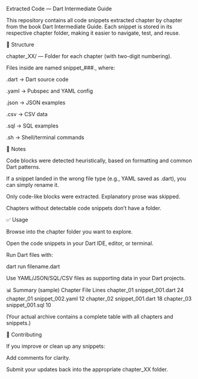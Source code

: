 Extracted Code — Dart Intermediate Guide

This repository contains all code snippets extracted chapter by chapter from the book Dart Intermediate Guide. Each snippet is stored in its respective chapter folder, making it easier to navigate, test, and reuse.

📂 Structure

chapter_XX/ — Folder for each chapter (with two-digit numbering).

Files inside are named snippet_###.<ext>, where:

.dart → Dart source code

.yaml → Pubspec and YAML config

.json → JSON examples

.csv → CSV data

.sql → SQL examples

.sh → Shell/terminal commands

📝 Notes

Code blocks were detected heuristically, based on formatting and common Dart patterns.

If a snippet landed in the wrong file type (e.g., YAML saved as .dart), you can simply rename it.

Only code-like blocks were extracted. Explanatory prose was skipped.

Chapters without detectable code snippets don’t have a folder.

✅ Usage

Browse into the chapter folder you want to explore.

Open the code snippets in your Dart IDE, editor, or terminal.

Run Dart files with:

dart run filename.dart


Use YAML/JSON/SQL/CSV files as supporting data in your Dart projects.

📊 Summary (sample)
Chapter	File	Lines
chapter_01	snippet_001.dart	24
chapter_01	snippet_002.yaml	12
chapter_02	snippet_001.dart	18
chapter_03	snippet_001.sql	10

(Your actual archive contains a complete table with all chapters and snippets.)

🚀 Contributing

If you improve or clean up any snippets:

Add comments for clarity.

Submit your updates back into the appropriate chapter_XX folder.
